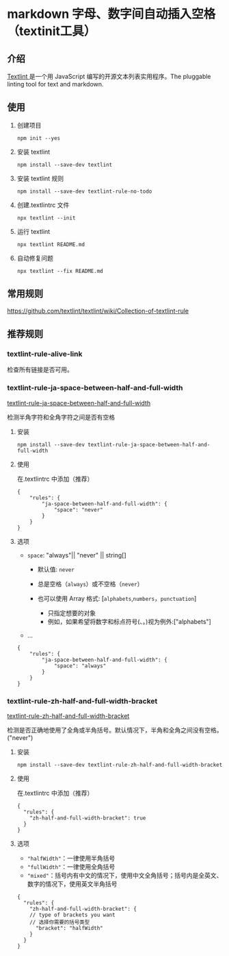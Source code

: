 # markdown 字母、数字间自动插入空格（textinit工具）

## 介绍

[Textlint ](https://textlint.github.io/)是一个用 JavaScript 编写的开源文本列表实用程序。The pluggable linting tool for text and markdown.

## 使用

1. 创建项目

    ```shell
    npm init --yes
    ```

2. 安装 textlint

    ```shell
    npm install --save-dev textlint
    ```

3. 安装 textlint 规则

    ```shell
    npm install --save-dev textlint-rule-no-todo
    ```

4. 创建.textlintrc 文件

    ```shell
    npx textlint --init
    ```

5. 运行 textlint

    ```shell
    npx textlint README.md
    ```

6. 自动修复问题

    ```shell
    npx textlint --fix README.md
    ```

## 常用规则

https://github.com/textlint/textlint/wiki/Collection-of-textlint-rule

## 推荐规则

### textlint-rule-alive-link

检查所有链接是否可用。

### textlint-rule-ja-space-between-half-and-full-width

[textlint-rule-ja-space-between-half-and-full-width](https://github.com/textlint-ja/textlint-rule-preset-ja-spacing/blob/master/packages/textlint-rule-ja-space-between-half-and-full-width/README.md)

检测半角字符和全角字符之间是否有空格

1. 安装

    ```shell
    npm install --save-dev textlint-rule-ja-space-between-half-and-full-width
    ```

2. 使用

    在.textlintrc 中添加（推荐）

    ```
    {
        "rules": {
            "ja-space-between-half-and-full-width": {
                "space": "never"
            }
        }
    }
    ```

3. 选项

    - `space`: "always"|| "never" || string[]

        - 默认值: `never`
        - 总是空格（`always`）或不空格（`never`）

        - 也可以使用 Array 格式: [`alphabets`,`numbers`，`punctuation`]
            - 只指定想要的对象
            - 例如，如果希望将数字和标点符号(、。)视为例外:["alphabets"]

    - ...

    ```
    {
        "rules": {
            "ja-space-between-half-and-full-width": {
                "space": "always"
            }
        }
    }
    ```

### textlint-rule-zh-half-and-full-width-bracket

[textlint-rule-zh-half-and-full-width-bracket](https://github.com/ylc395/textlint-rule-zh-half-and-full-width-bracket)

检测是否正确地使用了全角或半角括号。默认情况下，半角和全角之间没有空格。("never")

1. 安装

    ```shell
    npm install --save-dev textlint-rule-zh-half-and-full-width-bracket
    ```

2. 使用

    在.textlintrc 中添加（推荐）

    ```
    {
      "rules": {
        "zh-half-and-full-width-bracket": true
      }
    }
    ```

3. 选项

    - `"halfWidth"`：一律使用半角括号
    - `"fullWidth"`：一律使用全角括号
    - `"mixed"`：括号内有中文的情况下，使用中文全角括号；括号内是全英文、数字的情况下，使用英文半角括号

    ```
    {
      "rules": {
        "zh-half-and-full-width-bracket": {
        // type of brackets you want
        // 选择你需要的括号类型
          "bracket": "halfWidth"
        }
      }
    }
    ```

    